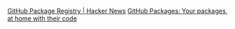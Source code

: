
[GitHub Package Registry | Hacker News](https://news.ycombinator.com/item?id=19881709)
[GitHub Packages: Your packages, at home with their code](https://github.com/features/packages)
